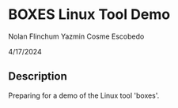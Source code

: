 # BOXES Linux Tool Demo

Nolan Flinchum
Yazmin Cosme Escobedo

4/17/2024

## Description

Preparing for a demo of the Linux tool 'boxes'.
